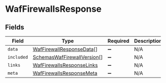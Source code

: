 # WafFirewallsResponse


## Fields

| Field                                                                           | Type                                                                            | Required                                                                        | Description                                                                     |
| ------------------------------------------------------------------------------- | ------------------------------------------------------------------------------- | ------------------------------------------------------------------------------- | ------------------------------------------------------------------------------- |
| `data`                                                                          | [WafFirewallResponseData](../../models/shared/waffirewallresponsedata.md)[]     | :heavy_minus_sign:                                                              | N/A                                                                             |
| `included`                                                                      | [SchemasWafFirewallVersion](../../models/shared/schemaswaffirewallversion.md)[] | :heavy_minus_sign:                                                              | N/A                                                                             |
| `links`                                                                         | [WafFirewallsResponseLinks](../../models/shared/waffirewallsresponselinks.md)   | :heavy_minus_sign:                                                              | N/A                                                                             |
| `meta`                                                                          | [WafFirewallsResponseMeta](../../models/shared/waffirewallsresponsemeta.md)     | :heavy_minus_sign:                                                              | N/A                                                                             |